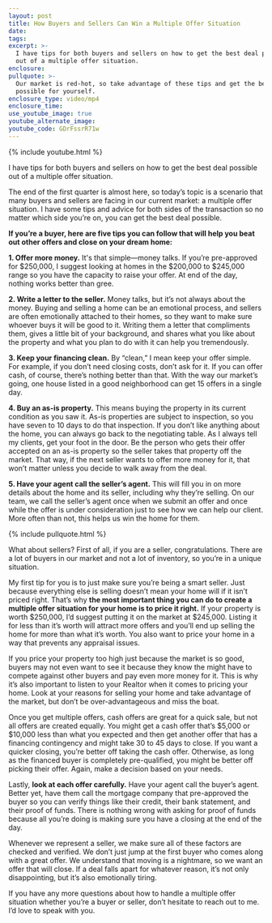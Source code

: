 ```yaml
---
layout: post
title: How Buyers and Sellers Can Win a Multiple Offer Situation
date:
tags:
excerpt: >-
  I have tips for both buyers and sellers on how to get the best deal possible
  out of a multiple offer situation.
enclosure:
pullquote: >-
  Our market is red-hot, so take advantage of these tips and get the best deal
  possible for yourself.
enclosure_type: video/mp4
enclosure_time:
use_youtube_image: true
youtube_alternate_image:
youtube_code: GDrFssrR71w
---
```


{% include youtube.html %}

I have tips for both buyers and sellers on how to get the best deal possible out of a multiple offer situation.

The end of the first quarter is almost here, so today’s topic is a scenario that many buyers and sellers are facing in our current market: a multiple offer situation. I have some tips and advice for both sides of the transaction so no matter which side you’re on, you can get the best deal possible.

**If you’re a buyer, here are five tips you can follow that will help you beat out other offers and close on your dream home:**

**1. Offer more money.** It's that simple—money talks. If you’re pre-approved for $250,000, I suggest looking at homes in the $200,000 to $245,000 range so you have the capacity to raise your offer. At end of the day, nothing works better than gree.&nbsp;

**2. Write a letter to the seller.** Money talks, but it’s not always about the money. Buying and selling a home can be an emotional process, and sellers are often emotionally attached to their homes, so they want to make sure whoever buys it will be good to it. Writing them a letter that compliments them, gives a little bit of your background, and shares what you like about the property and what you plan to do with it can help you tremendously.&nbsp;

**3. Keep your financing clean.** By “clean,” I mean keep your offer simple. For example, if you don’t need closing costs, don’t ask for it. If you can offer cash, of course, there’s nothing better than that. With the way our market’s going, one house listed in a good neighborhood can get 15 offers in a single day.&nbsp;

**4. Buy an as-is property.** This means buying the property in its current condition as you saw it. As-is properties are subject to inspection, so you have seven to 10 days to do that inspection. If you don’t like anything about the home, you can always go back to the negotiating table. As I always tell my clients, get your foot in the door. Be the person who gets their offer accepted on an as-is property so the seller takes that property off the market. That way, if the next seller wants to offer more money for it, that won’t matter unless you decide to walk away from the deal.&nbsp;

**5. Have your agent call the seller’s agent.** This will fill you in on more details about the home and its seller, including why they’re selling. On our team, we call the seller’s agent once when we submit an offer and once while the offer is under consideration just to see how we can help our client. More often than not, this helps us win the home for them.

{% include pullquote.html %}

What about sellers? First of all, if you are a seller, congratulations. There are a lot of buyers in our market and not a lot of inventory, so you’re in a unique situation.&nbsp;

My first tip for you is to just make sure you’re being a smart seller. Just because everything else is selling doesn’t mean your home will if it isn’t priced right. That’s why **the most important thing you can do to create a multiple offer situation for your home is to price it right.** If your property is worth $250,000, I’d suggest putting it on the market at $245,000. Listing it for less than it’s worth will attract more offers and you’ll end up selling the home for more than what it’s worth. You also want to price your home in a way that prevents any appraisal issues.&nbsp;

If you price your property too high just because the market is so good, buyers may not even want to see it because they know the might have to compete against other buyers and pay even more money for it. This is why it’s also important to listen to your Realtor when it comes to pricing your home. Look at your reasons for selling your home and take advantage of the market, but don’t be over-advantageous and miss the boat.&nbsp;

Once you get multiple offers, cash offers are great for a quick sale, but not all offers are created equally. You might get a cash offer that’s $5,000 or $10,000 less than what you expected and then get another offer that has a financing contingency and might take 30 to 45 days to close. If you want a quicker closing, you’re better off taking the cash offer. Otherwise, as long as the financed buyer is completely pre-qualified, you might be better off picking their offer. Again, make a decision based on your needs.&nbsp;

Lastly, **look at each offer carefully.** Have your agent call the buyer’s agent. Better yet, have them call the mortgage company that pre-approved the buyer so you can verify things like their credit, their bank statement, and their proof of funds. There is nothing wrong with asking for proof of funds because all you’re doing is making sure you have a closing at the end of the day.&nbsp;

Whenever we represent a seller, we make sure all of these factors are checked and verified. We don’t just jump at the first buyer who comes along with a great offer. We understand that moving is a nightmare, so we want an offer that will close. If a deal falls apart for whatever reason, it’s not only disappointing, but it’s also emotionally tiring.&nbsp;

If you have any more questions about how to handle a multiple offer situation whether you’re a buyer or seller, don’t hesitate to reach out to me. I’d love to speak with you.